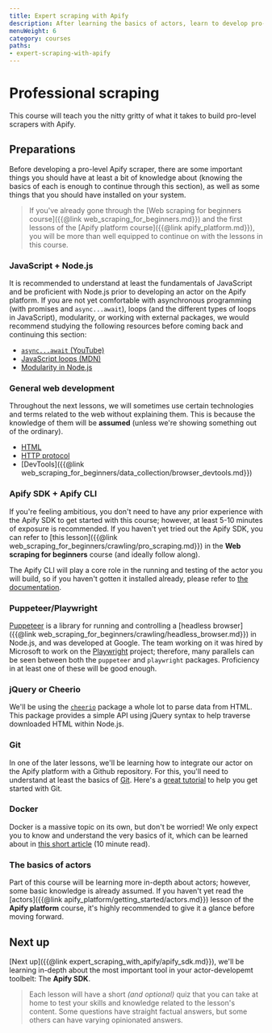 ```yaml
---
title: Expert scraping with Apify
description: After learning the basics of actors, learn to develop pro-level scrapers on the Apify platform with this advanced course.
menuWeight: 6
category: courses
paths:
- expert-scraping-with-apify
---
```


# [](#pro-scraping) Professional scraping

This course will teach you the nitty gritty of what it takes to build pro-level scrapers with Apify.

## [](#preparations) Preparations

Before developing a pro-level Apify scraper, there are some important things you should have at least a bit of knowledge about (knowing the basics of each is enough to continue through this section), as well as some things that you should have installed on your system.

> If you've already gone through the [Web scraping for beginners course]({{@link web_scraping_for_beginners.md}}) and the first lessons of the [Apify platform course]({{@link apify_platform.md}}), you will be more than well equipped to continue on with the lessons in this course.

### [](#javascript-and-node) JavaScript + Node.js

It is recommended to understand at least the fundamentals of JavaScript and be proficient with Node.js prior to developing an actor on the Apify platform. If you are not yet comfortable with asynchronous programming (with promises and `async...await`), loops (and the different types of loops in JavaScript), modularity, or working with external packages, we would recommend studying the following resources before coming back and continuing this section:

- [`async...await` (YouTube)](https://www.youtube.com/watch?v=vn3tm0quoqE&ab_channel=Fireship)
- [JavaScript loops (MDN)](https://developer.mozilla.org/en-US/docs/Web/JavaScript/Guide/Loops_and_iteration)
- [Modularity in Node.js](https://www.section.io/engineering-education/how-to-use-modular-patterns-in-nodejs/)

### [](#general-web-development) General web development

Throughout the next lessons, we will sometimes use certain technologies and terms related to the web without explaining them. This is because the knowledge of them will be **assumed** (unless we're showing something out of the ordinary).

- [HTML](https://developer.mozilla.org/en-US/docs/Web/HTML)
- [HTTP protocol](https://developer.mozilla.org/en-US/docs/Web/HTTP)
- [DevTools]({{@link web_scraping_for_beginners/data_collection/browser_devtools.md}})

### [](#apify-sdk-and-cli) Apify SDK + Apify CLI

If you're feeling ambitious, you don't need to have any prior experience with the Apify SDK to get started with this course; however, at least 5-10 minutes of exposure is recommended. If you haven't yet tried out the Apify SDK, you can refer to [this lesson]({{@link web_scraping_for_beginners/crawling/pro_scraping.md}}) in the **Web scraping for beginners** course (and ideally follow along).

The Apify CLI will play a core role in the running and testing of the actor you will build, so if you haven't gotten it installed already, please refer to [the documentation](https://docs.apify.com/cli).

### [](#puppeteer-playwright) Puppeteer/Playwright

[Puppeteer](https://pptr.dev/) is a library for running and controlling a [headless browser]({{@link web_scraping_for_beginners/crawling/headless_browser.md}}) in Node.js, and was developed at Google. The team working on it was hired by Microsoft to work on the [Playwright](https://playwright.dev/) project; therefore, many parallels can be seen between both the `puppeteer` and `playwright` packages. Proficiency in at least one of these will be good enough.

### [](#jquery-or-cheerio) jQuery or Cheerio

We'll be using the [`cheerio`](https://www.npmjs.com/package/cheerio) package a whole lot to parse data from HTML. This package provides a simple API using jQuery syntax to help traverse downloaded HTML within Node.js.

### [](#git) Git

In one of the later lessons, we'll be learning how to integrate our actor on the Apify platform with a Github repository. For this, you'll need to understand at least the basics of [Git](https://git-scm.com/docs). Here's a [great tutorial](https://product.hubspot.com/blog/git-and-github-tutorial-for-beginners) to help you get started with Git.

### [](#docker) Docker

Docker is a massive topic on its own, but don't be worried! We only expect you to know and understand the very basics of it, which can be learned about in [this short article](https://docs.docker.com/get-started/overview/) (10 minute read).

### [](#actor-basics) The basics of actors

Part of this course will be learning more in-depth about actors; however, some basic knowledge is already assumed. If you haven't yet read the [actors]({{@link apify_platform/getting_started/actors.md}}) lesson of the **Apify platform** course, it's highly recommended to give it a glance before moving forward.

## [](#next) Next up

[Next up]({{@link expert_scraping_with_apify/apify_sdk.md}}), we'll be learning in-depth about the most important tool in your actor-developemt toolbelt: The **Apify SDK**.

> Each lesson will have a short _(and optional)_ quiz that you can take at home to test your skills and knowledge related to the lesson's content. Some questions have straight factual answers, but some others can have varying opinionated answers.
